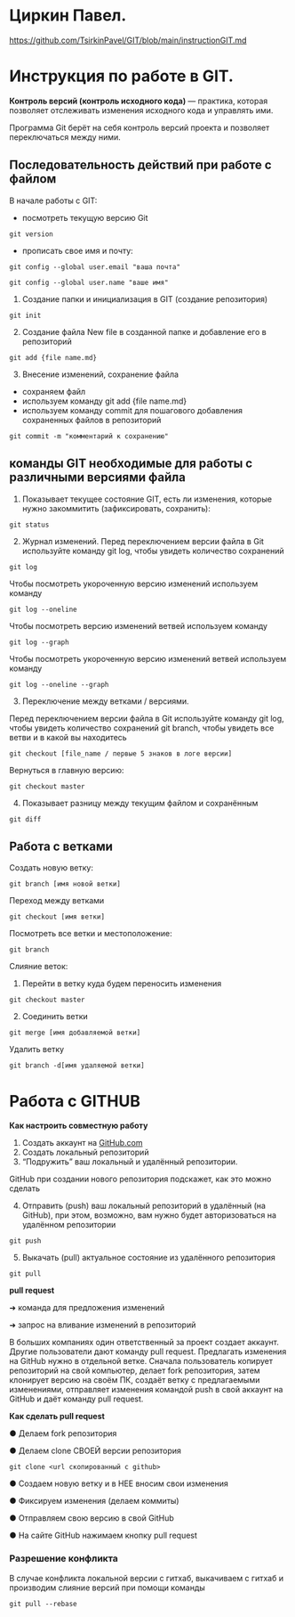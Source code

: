 # Циркин Павел.
https://github.com/TsirkinPavel/GIT/blob/main/instructionGIT.md

# Инструкция по работе в GIT.
**Контроль версий (контроль исходного кода)** — практика, которая позволяет отслеживать
изменения исходного кода и управлять ими.

Программа Git берёт на себя контроль версий
проекта и позволяет переключаться между
ними.
## Последовательность действий при работе с файлом
В начале работы  с GIT:
* посмотреть текущую версию Git
```
git version
```
* прописать свое имя и почту:
```
git config --global user.email "ваша почта"

git config --global user.name "ваше имя"
``` 
1. Создание папки и инициализация в GIT (создание репозитория)

``` 
git init
```
2. Создание файла New file в созданной папке и добавление его в репозиторий

```
git add {file name.md}
```
3. Внесение изменений, сохранение файла
* сохраняем файл
* используем команду git add {file name.md}
* используем команду commit для пошагового добавления сохраненных файлов в репозиторий 
```
git commit -m "комментарий к сохранению"
```
## команды GIT необходимые для работы с различными версиями файла

1. Показывает текущее состояние GIT, есть 
ли изменения, которые нужно закоммитить
(зафиксировать, сохранить):
```
git status
```
2. Журнал изменений.
Перед переключением версии файла в Git
используйте команду git log, чтобы увидеть
количество сохранений
```
git log
```
Чтобы посмотреть укороченную версию  изменений используем команду
```
git log --oneline
```
Чтобы посмотреть версию изменений ветвей используем команду
```
git log --graph
```
Чтобы посмотреть укороченную версию изменений ветвей используем команду
```
git log --oneline --graph
```

3. Переключение между ветками / версиями.

Перед переключением версии файла в Git
используйте команду git log, чтобы увидеть
количество сохранений git branch, чтобы увидеть все ветви и в какой вы находитесь

```
git checkout [file_name / первые 5 знаков в логе версии]
```
Вернуться в главную версию:
```
git checkout master
```
4. Показывает разницу между текущим файлом
и сохранённым
```
git diff
```

## Работа с ветками

Создать новую ветку:
```
git branch [имя новой ветки]
```
Переход между ветками 
```
git checkout [имя ветки]
```
Посмотреть все ветки и местоположение:
```
git branch 
```
Слияние веток:
1. Перейти в ветку куда будем переносить изменения  
```
git checkout master
```
2. Cоединить ветки
```
git merge [имя добавляемой ветки]
```
Удалить ветку
```
git branch -d[имя удаляемой ветки]
```
# Работа с GITHUB

**Как настроить совместную работу**

1. Создать аккаунт на [GitHub.com](http://github.com/)
2. Создать локальный репозиторий
3. “Подружить” ваш локальный и удалённый репозитории.

GitHub при создании нового репозитория подскажет, как это можно сделать

4. Отправить (push) ваш локальный репозиторий в удалённый (на GitHub), при этом, возможно, вам нужно будет авторизоваться на удалённом репозитории

```
git push
```

5. Выкачать (pull) актуальное состояние из удалённого репозитория

```
git pull
```

**pull request**

➜ команда для предложения изменений

➜ запрос на вливание изменений в репозиторий

В больших компаниях один ответственный за проект создает аккаунт. Другие пользователи дают команду pull request. Предлагать изменения на GitHub нужно в отдельной ветке. Сначала пользователь копирует репозиторий на свой компьютер, делает fork репозитория, затем клонирует версию на своём ПК, создаёт ветку с предлагаемыми изменениями, отправляет изменения командой push в свой аккаунт на GitHub и даёт команду pull request.

**Как сделать pull request**

● Делаем fork репозитория

● Делаем clone СВОЕЙ версии репозитория

```
git clone <url скопированный с github>
```
● Создаем новую ветку и в НЕЕ вносим свои изменения

● Фиксируем изменения (делаем коммиты)

● Отправляем свою версию в свой GitHub

● На сайте GitHub нажимаем кнопку pull request

 ### Разрешение конфликта
 В случае конфликта локальной версии с гитхаб, выкачиваем с гитхаб и производим слияние версий при помощи команды
```
git pull --rebase
```



